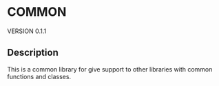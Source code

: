 # COMMON

VERSION 0.1.1

## Description

This is a common library for give support to other libraries with common functions and classes.